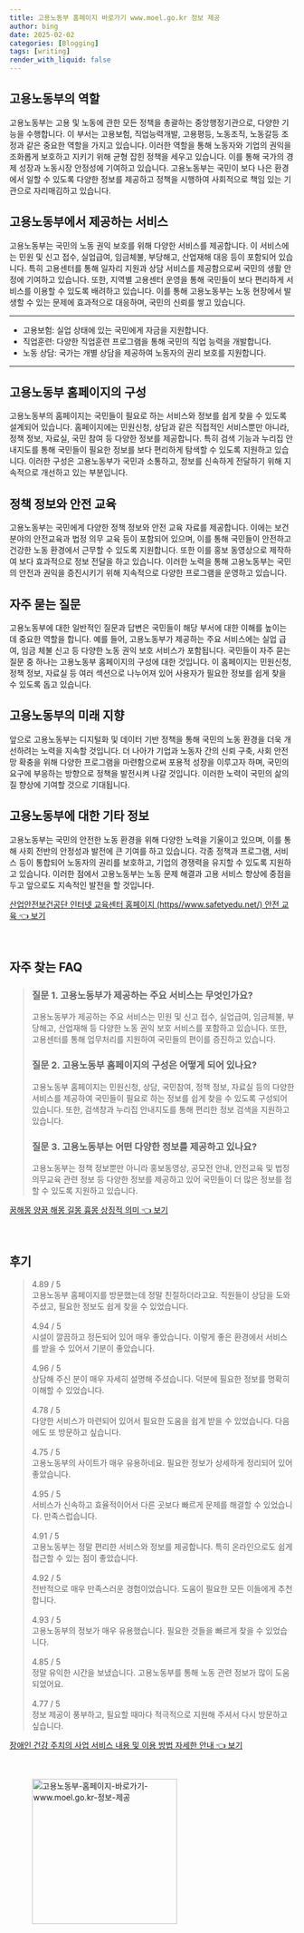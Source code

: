 ```yaml
---
title: 고용노동부 홈페이지 바로가기 www.moel.go.kr 정보 제공
author: bing
date: 2025-02-02
categories: [Blogging]
tags: [writing]
render_with_liquid: false
---
```



<h2 id='고용노동부_역할'>고용노동부의 역할</h2>

<p>고용노동부는 고용 및 노동에 관한 모든 정책을 총괄하는 중앙행정기관으로, 다양한 기능을 수행합니다. 이 부서는 고용보험, 직업능력개발, 고용평등, 노동조직, 노동갈등 조정과 같은 중요한 역할을 가지고 있습니다. 이러한 역할을 통해 노동자와 기업의 권익을 조화롭게 보호하고 지키기 위해 균형 잡힌 정책을 세우고 있습니다. 이를 통해 국가의 경제 성장과 노동시장 안정성에 기여하고 있습니다. 고용노동부는 국민이 보다 나은 환경에서 일할 수 있도록 다양한 정보를 제공하고 정책을 시행하여 사회적으로 책임 있는 기관으로 자리매김하고 있습니다.</p>

<h2 id='고용노동부_서비스'>고용노동부에서 제공하는 서비스</h2>

<p>고용노동부는 국민의 노동 권익 보호를 위해 다양한 서비스를 제공합니다. 이 서비스에는 민원 및 신고 접수, 실업급여, 임금체불, 부당해고, 산업재해 대응 등이 포함되어 있습니다. 특히 고용센터를 통해 일자리 지원과 상담 서비스를 제공함으로써 국민의 생활 안정에 기여하고 있습니다. 또한, 지역별 고용센터 운영을 통해 국민들이 보다 편리하게 서비스를 이용할 수 있도록 배려하고 있습니다. 이를 통해 고용노동부는 노동 현장에서 발생할 수 있는 문제에 효과적으로 대응하며, 국민의 신뢰를 쌓고 있습니다.</p>

<hr />

<ul>
    <li>고용보험: 실업 상태에 있는 국민에게 자금을 지원합니다.</li>
    <li>직업훈련: 다양한 직업훈련 프로그램을 통해 국민의 직업 능력을 개발합니다.</li>
    <li>노동 상담: 국가는 개별 상담을 제공하여 노동자의 권리 보호를 지원합니다.</li>
</ul>

<hr />

<h2 id='고용노동부_홈페이지_구성'>고용노동부 홈페이지의 구성</h2>

<p>고용노동부의 홈페이지는 국민들이 필요로 하는 서비스와 정보를 쉽게 찾을 수 있도록 설계되어 있습니다. 홈페이지에는 민원신청, 상담과 같은 직접적인 서비스뿐만 아니라, 정책 정보, 자료실, 국민 참여 등 다양한 정보를 제공합니다. 특히 검색 기능과 누리집 안내지도를 통해 국민들이 필요한 정보를 보다 편리하게 탐색할 수 있도록 지원하고 있습니다. 이러한 구성은 고용노동부가 국민과 소통하고, 정보를 신속하게 전달하기 위해 지속적으로 개선하고 있는 부분입니다.</p>

<h2 id='정책_정보'>정책 정보와 안전 교육</h2>

<p>고용노동부는 국민에게 다양한 정책 정보와 안전 교육 자료를 제공합니다. 이에는 보건 분야의 안전교육과 법정 의무 교육 등이 포함되어 있으며, 이를 통해 국민들이 안전하고 건강한 노동 환경에서 근무할 수 있도록 지원합니다. 또한 이를 홍보 동영상으로 제작하여 보다 효과적으로 정보 전달을 하고 있습니다. 이러한 노력을 통해 고용노동부는 국민의 안전과 권익을 증진시키기 위해 지속적으로 다양한 프로그램을 운영하고 있습니다.</p>

<h2 id='자주_묻는_질문'>자주 묻는 질문</h2>

<p>고용노동부에 대한 일반적인 질문과 답변은 국민들이 해당 부서에 대한 이해를 높이는 데 중요한 역할을 합니다. 예를 들어, 고용노동부가 제공하는 주요 서비스에는 실업 급여, 임금 체불 신고 등 다양한 노동 권익 보호 서비스가 포함됩니다. 국민들이 자주 묻는 질문 중 하나는 고용노동부 홈페이지의 구성에 대한 것입니다. 이 홈페이지는 민원신청, 정책 정보, 자료실 등 여러 섹션으로 나누어져 있어 사용자가 필요한 정보를 쉽게 찾을 수 있도록 돕고 있습니다.</p>

<h2 id='고용노동부의_미래'>고용노동부의 미래 지향</h2>

<p>앞으로 고용노동부는 디지털화 및 데이터 기반 정책을 통해 국민의 노동 환경을 더욱 개선하려는 노력을 지속할 것입니다. 더 나아가 기업과 노동자 간의 신뢰 구축, 사회 안전망 확충을 위해 다양한 프로그램을 마련함으로써 포용적 성장을 이루고자 하며, 국민의 요구에 부응하는 방향으로 정책을 발전시켜 나갈 것입니다. 이러한 노력이 국민의 삶의 질 향상에 기여할 것으로 기대됩니다.</p>

<h2 id='고용노동부_기타'>고용노동부에 대한 기타 정보</h2>

<p>고용노동부는 국민의 안전한 노동 환경을 위해 다양한 노력을 기울이고 있으며, 이를 통해 사회 전반의 안정성과 발전에 큰 기여를 하고 있습니다. 각종 정책과 프로그램, 서비스 등이 통합되어 노동자의 권리를 보호하고, 기업의 경쟁력을 유지할 수 있도록 지원하고 있습니다. 이러한 점에서 고용노동부는 노동 문제 해결과 고용 서비스 향상에 중점을 두고 앞으로도 지속적인 발전을 할 것입니다.</p>


<p><a class="click-button" title="산업안전보건공단 인터넷 교육센터 홈페이지 (https//www.safetyedu.net/) 안전 교육" href="https://blackassets.github.io/posts/%EC%82%B0%EC%97%85%EC%95%88%EC%A0%84%EB%B3%B4%EA%B1%B4%EA%B3%B5%EB%8B%A8-%EC%9D%B8%ED%84%B0%EB%84%B7-%EA%B5%90%EC%9C%A1%EC%84%BC%ED%84%B0-%ED%99%88%ED%8E%98%EC%9D%B4%EC%A7%80-(httpswww.safetyedu.net)-%EC%95%88%EC%A0%84-%EA%B5%90%EC%9C%A1/" rel="dofollow">산업안전보건공단 인터넷 교육센터 홈페이지 (https//www.safetyedu.net/) 안전 교육 👈 보기</a></p><br>
<h2 id='자주_찾는_FAQ'>자주 찾는 FAQ</h2>
<div itemscope="" itemtype="https://schema.org/FAQPage"> 
<blockquote> 
<div itemscope="" itemprop="mainEntity" itemtype="https://schema.org/Question"> 
<h3 itemprop="name">질문 1. 고용노동부가 제공하는 주요 서비스는 무엇인가요?</h3> 
<div itemscope="" itemprop="acceptedAnswer" itemtype="https://schema.org/Answer"> 
<span itemprop="text"> 
<p>고용노동부가 제공하는 주요 서비스는 민원 및 신고 접수, 실업급여, 임금체불, 부당해고, 산업재해 등 다양한 노동 권익 보호 서비스를 포함하고 있습니다. 또한, 고용센터를 통해 업무처리를 지원하여 국민들의 편이를 증진하고 있습니다.</p> 
</span> 
</div> 
</div> 

<div itemscope="" itemprop="mainEntity" itemtype="https://schema.org/Question"> 
<h3 itemprop="name">질문 2. 고용노동부 홈페이지의 구성은 어떻게 되어 있나요?</h3> 
<div itemscope="" itemprop="acceptedAnswer" itemtype="https://schema.org/Answer"> 
<span itemprop="text"> 
<p>고용노동부 홈페이지는 민원신청, 상담, 국민참여, 정책 정보, 자료실 등의 다양한 서비스를 제공하여 국민들이 필요로 하는 정보를 쉽게 찾을 수 있도록 구성되어 있습니다. 또한, 검색창과 누리집 안내지도를 통해 편리한 정보 검색을 지원하고 있습니다.</p> 
</span> 
</div> 
</div> 

<div itemscope="" itemprop="mainEntity" itemtype="https://schema.org/Question"> 
<h3 itemprop="name">질문 3. 고용노동부는 어떤 다양한 정보를 제공하고 있나요?</h3> 
<div itemscope="" itemprop="acceptedAnswer" itemtype="https://schema.org/Answer"> 
<span itemprop="text"> 
<p>고용노동부는 정책 정보뿐만 아니라 홍보동영상, 공모전 안내, 안전교육 및 법정의무교육 관련 정보 등 다양한 정보를 제공하고 있어 국민들이 더 많은 정보를 접할 수 있도록 지원하고 있습니다.</p> 
</span> 
</div> 
</div> 
</blockquote> 
</div>
<p><a class="click-button" title="꿈해몽 양꿈 해몽 길몽 흉몽 상징적 의미" href="https://blackassets.github.io/posts/%EA%BF%88%ED%95%B4%EB%AA%BD-%EC%96%91%EA%BF%88-%ED%95%B4%EB%AA%BD-%EA%B8%B8%EB%AA%BD-%ED%9D%89%EB%AA%BD-%EC%83%81%EC%A7%95%EC%A0%81-%EC%9D%98%EB%AF%B8/" rel="dofollow">꿈해몽 양꿈 해몽 길몽 흉몽 상징적 의미 👈 보기</a></p><br>
<h2 id='후기'>후기</h2>
<div itemscope itemtype="https://schema.org/Product">
  <blockquote>
  <div itemprop="review" itemscope itemtype="https://schema.org/Review">
      <div itemprop="reviewRating" itemscope itemtype="https://schema.org/Rating"> <span itemprop="ratingValue">4.89</span> / <span itemprop="bestRating">5</span> </div>
      <span itemprop="reviewBody">고용노동부 홈페이지를 방문했는데 정말 친절하더라고요. 직원들이 상담을 도와주셨고, 필요한 정보도 쉽게 찾을 수 있었습니다.</span>
  </div>
  <br>
  <div itemprop="review" itemscope itemtype="https://schema.org/Review">
      <div itemprop="reviewRating" itemscope itemtype="https://schema.org/Rating"> <span itemprop="ratingValue">4.94</span> / <span itemprop="bestRating">5</span> </div>
      <span itemprop="reviewBody">시설이 깔끔하고 정돈되어 있어 매우 좋았습니다. 이렇게 좋은 환경에서 서비스를 받을 수 있어서 기분이 좋았습니다.</span>
  </div>
  <br>
  <div itemprop="review" itemscope itemtype="https://schema.org/Review">
      <div itemprop="reviewRating" itemscope itemtype="https://schema.org/Rating"> <span itemprop="ratingValue">4.96</span> / <span itemprop="bestRating">5</span> </div>
      <span itemprop="reviewBody">상담해 주신 분이 매우 자세히 설명해 주셨습니다. 덕분에 필요한 정보를 명확히 이해할 수 있었습니다.</span>
  </div>
  <br>
  <div itemprop="review" itemscope itemtype="https://schema.org/Review">
      <div itemprop="reviewRating" itemscope itemtype="https://schema.org/Rating"> <span itemprop="ratingValue">4.78</span> / <span itemprop="bestRating">5</span> </div>
      <span itemprop="reviewBody">다양한 서비스가 마련되어 있어서 필요한 도움을 쉽게 받을 수 있었습니다. 다음에도 또 방문하고 싶습니다.</span>
  </div>
  <br>
  <div itemprop="review" itemscope itemtype="https://schema.org/Review">
      <div itemprop="reviewRating" itemscope itemtype="https://schema.org/Rating"> <span itemprop="ratingValue">4.75</span> / <span itemprop="bestRating">5</span> </div>
      <span itemprop="reviewBody">고용노동부의 사이트가 매우 유용하네요. 필요한 정보가 상세하게 정리되어 있어 좋았습니다.</span>
  </div>
  <br>
  <div itemprop="review" itemscope itemtype="https://schema.org/Review">
      <div itemprop="reviewRating" itemscope itemtype="https://schema.org/Rating"> <span itemprop="ratingValue">4.95</span> / <span itemprop="bestRating">5</span> </div>
      <span itemprop="reviewBody">서비스가 신속하고 효율적이어서 다른 곳보다 빠르게 문제를 해결할 수 있었습니다. 만족스럽습니다.</span>
  </div>
  <br>
  <div itemprop="review" itemscope itemtype="https://schema.org/Review">
      <div itemprop="reviewRating" itemscope itemtype="https://schema.org/Rating"> <span itemprop="ratingValue">4.91</span> / <span itemprop="bestRating">5</span> </div>
      <span itemprop="reviewBody">고용노동부는 정말 편리한 서비스와 정보를 제공합니다. 특히 온라인으로도 쉽게 접근할 수 있는 점이 좋았습니다.</span>
  </div>
  <br>
  <div itemprop="review" itemscope itemtype="https://schema.org/Review">
      <div itemprop="reviewRating" itemscope itemtype="https://schema.org/Rating"> <span itemprop="ratingValue">4.92</span> / <span itemprop="bestRating">5</span> </div>
      <span itemprop="reviewBody">전반적으로 매우 만족스러운 경험이었습니다. 도움이 필요한 모든 이들에게 추천합니다.</span>
  </div>
  <br>
  <div itemprop="review" itemscope itemtype="https://schema.org/Review">
      <div itemprop="reviewRating" itemscope itemtype="https://schema.org/Rating"> <span itemprop="ratingValue">4.93</span> / <span itemprop="bestRating">5</span> </div>
      <span itemprop="reviewBody">고용노동부의 정보가 매우 유용했습니다. 필요한 것들을 빠르게 찾을 수 있었습니다.</span>
  </div>
  <br>
  <div itemprop="review" itemscope itemtype="https://schema.org/Review">
      <div itemprop="reviewRating" itemscope itemtype="https://schema.org/Rating"> <span itemprop="ratingValue">4.85</span> / <span itemprop="bestRating">5</span> </div>
      <span itemprop="reviewBody">정말 유익한 시간을 보냈습니다. 고용노동부를 통해 노동 관련 정보가 많이 도움 되었어요.</span>
  </div>
  <br>
  <div itemprop="review" itemscope itemtype="https://schema.org/Review">
      <div itemprop="reviewRating" itemscope itemtype="https://schema.org/Rating"> <span itemprop="ratingValue">4.77</span> / <span itemprop="bestRating">5</span> </div>
      <span itemprop="reviewBody">정보 제공이 풍부하고, 필요할 때마다 적극적으로 지원해 주셔서 다시 방문하고 싶습니다.</span>
  </div>
  </blockquote>
</div>
<p><a class="click-button" title="장애인 건강 주치의 사업 서비스 내용 및 이용 방법 자세한 안내" href="https://blackassets.github.io/posts/%EC%9E%A5%EC%95%A0%EC%9D%B8-%EA%B1%B4%EA%B0%95-%EC%A3%BC%EC%B9%98%EC%9D%98-%EC%82%AC%EC%97%85-%EC%84%9C%EB%B9%84%EC%8A%A4-%EB%82%B4%EC%9A%A9-%EB%B0%8F-%EC%9D%B4%EC%9A%A9-%EB%B0%A9%EB%B2%95-%EC%9E%90%EC%84%B8%ED%95%9C-%EC%95%88%EB%82%B4/" rel="dofollow">장애인 건강 주치의 사업 서비스 내용 및 이용 방법 자세한 안내 👈 보기</a></p><br>
<figure class="image"><img src="https://blackassets.github.io/assets/img/thumbnail/고용노동부-홈페이지-바로가기-www.moel.go.kr-정보-제공.webp" alt="고용노동부-홈페이지-바로가기-www.moel.go.kr-정보-제공" width="256" height="256"></figure>